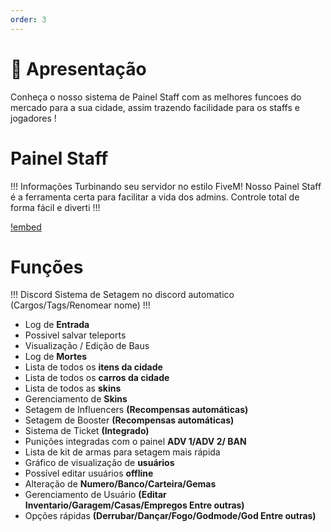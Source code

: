 ```yaml
---
order: 3
---
```


# 👋 Apresentação

Conheça o nosso sistema de Painel Staff com as melhores funcoes do mercado para a sua cidade, assim trazendo facilidade para os staffs e jogadores !

# Painel Staff

!!! Informações
Turbinando seu servidor no estilo FiveM! Nosso Painel Staff é a ferramenta certa para facilitar a vida dos admins. Controle total de forma fácil e diverti
!!!

[!embed](https://www.youtube.com/watch?v=toAulj7EjvA&t)



# Funções

!!! Discord
Sistema de Setagem no discord automatico (Cargos/Tags/Renomear nome)
!!!

- Log de **Entrada**
- Possivel salvar teleports
- Visualização / Edição de Baus
- Log de **Mortes**
- Lista de todos os **itens da cidade**
- Lista de todos os **carros da cidade**
- Lista de todos as **skins**
- Gerenciamento de **Skins**
- Setagem de Influencers **(Recompensas automáticas)**
- Setagem de Booster **(Recompensas automáticas)**
- Sistema de Ticket **(Integrado)**
- Punições integradas com o painel **ADV 1/ADV 2/ BAN**
- Lista de kit de armas para setagem mais rápida
- Gráfico de visualização de **usuários**
- Possível editar usuários **offline**
- Alteração de **Numero/Banco/Carteira/Gemas** 
- Gerenciamento de Usuário **(Editar Inventario/Garagem/Casas/Empregos Entre outras)**
- Opções rápidas **(Derrubar/Dançar/Fogo/Godmode/God Entre outras)**